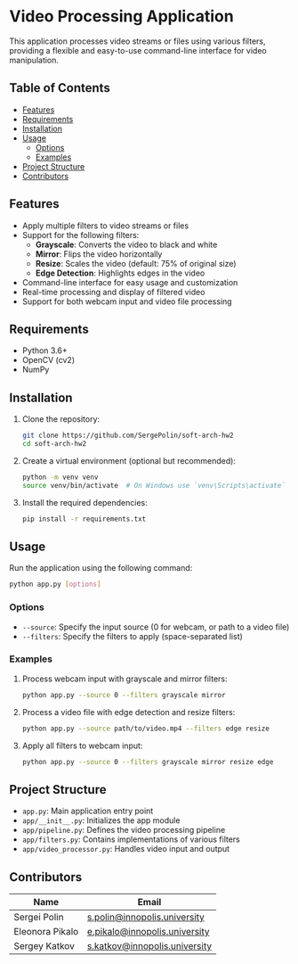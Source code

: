 # Video Processing Application

This application processes video streams or files using various filters, providing a flexible and easy-to-use command-line interface for video manipulation.

## Table of Contents

- [Features](#features)
- [Requirements](#requirements)
- [Installation](#installation)
- [Usage](#usage)
  - [Options](#options)
  - [Examples](#examples)
- [Project Structure](#project-structure)
- [Contributors](#contributors)

## Features

- Apply multiple filters to video streams or files
- Support for the following filters:
  - **Grayscale**: Converts the video to black and white
  - **Mirror**: Flips the video horizontally
  - **Resize**: Scales the video (default: 75% of original size)
  - **Edge Detection**: Highlights edges in the video
- Command-line interface for easy usage and customization
- Real-time processing and display of filtered video
- Support for both webcam input and video file processing

## Requirements

- Python 3.6+
- OpenCV (cv2)
- NumPy

## Installation

1. Clone the repository:

   ```bash
   git clone https://github.com/SergePolin/soft-arch-hw2
   cd soft-arch-hw2
   ```

2. Create a virtual environment (optional but recommended):

   ```bash
   python -m venv venv
   source venv/bin/activate  # On Windows use `venv\Scripts\activate`
   ```

3. Install the required dependencies:

   ```bash
   pip install -r requirements.txt
   ```

## Usage

Run the application using the following command:

```bash
python app.py [options]
```

### Options

- `--source`: Specify the input source (0 for webcam, or path to a video file)
- `--filters`: Specify the filters to apply (space-separated list)

### Examples

1. Process webcam input with grayscale and mirror filters:

   ```bash
   python app.py --source 0 --filters grayscale mirror
   ```

2. Process a video file with edge detection and resize filters:

   ```bash
   python app.py --source path/to/video.mp4 --filters edge resize
   ```

3. Apply all filters to webcam input:

   ```bash
   python app.py --source 0 --filters grayscale mirror resize edge
   ```

## Project Structure

- `app.py`: Main application entry point
- `app/__init__.py`: Initializes the app module
- `app/pipeline.py`: Defines the video processing pipeline
- `app/filters.py`: Contains implementations of various filters
- `app/video_processor.py`: Handles video input and output

## Contributors

| Name            | Email                           |
| --------------- | ------------------------------- |
| Sergei Polin    | <s.polin@innopolis.university>  |
| Eleonora Pikalo | <e.pikalo@innopolis.university> |
| Sergey Katkov   | <s.katkov@innopolis.university> |
